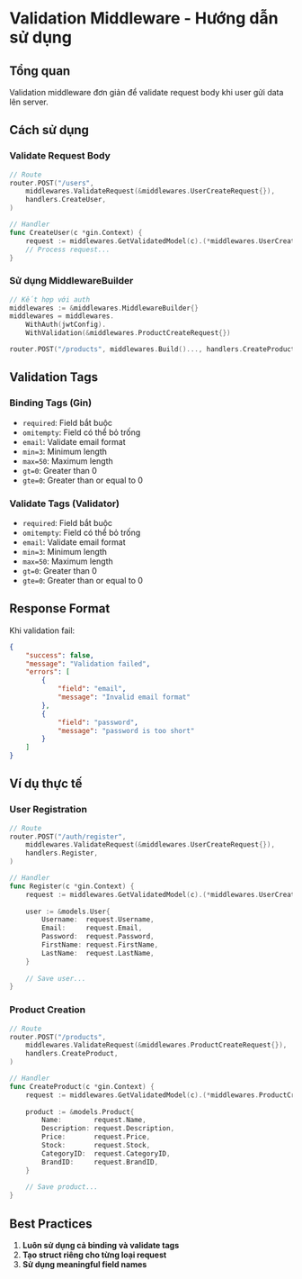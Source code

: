 # Validation Middleware - Hướng dẫn sử dụng

## Tổng quan

Validation middleware đơn giản để validate request body khi user gửi data lên server.

## Cách sử dụng

### Validate Request Body
```go
// Route
router.POST("/users", 
    middlewares.ValidateRequest(&middlewares.UserCreateRequest{}),
    handlers.CreateUser,
)

// Handler
func CreateUser(c *gin.Context) {
    request := middlewares.GetValidatedModel(c).(*middlewares.UserCreateRequest)
    // Process request...
}
```

### Sử dụng MiddlewareBuilder
```go
// Kết hợp với auth
middlewares := &middlewares.MiddlewareBuilder{}
middlewares = middlewares.
    WithAuth(jwtConfig).
    WithValidation(&middlewares.ProductCreateRequest{})

router.POST("/products", middlewares.Build()..., handlers.CreateProduct)
```

## Validation Tags

### Binding Tags (Gin)
- `required`: Field bắt buộc
- `omitempty`: Field có thể bỏ trống
- `email`: Validate email format
- `min=3`: Minimum length
- `max=50`: Maximum length
- `gt=0`: Greater than 0
- `gte=0`: Greater than or equal to 0

### Validate Tags (Validator)
- `required`: Field bắt buộc
- `omitempty`: Field có thể bỏ trống
- `email`: Validate email format
- `min=3`: Minimum length
- `max=50`: Maximum length
- `gt=0`: Greater than 0
- `gte=0`: Greater than or equal to 0

## Response Format

Khi validation fail:
```json
{
    "success": false,
    "message": "Validation failed",
    "errors": [
        {
            "field": "email",
            "message": "Invalid email format"
        },
        {
            "field": "password",
            "message": "password is too short"
        }
    ]
}
```

## Ví dụ thực tế

### User Registration
```go
// Route
router.POST("/auth/register", 
    middlewares.ValidateRequest(&middlewares.UserCreateRequest{}),
    handlers.Register,
)

// Handler
func Register(c *gin.Context) {
    request := middlewares.GetValidatedModel(c).(*middlewares.UserCreateRequest)
    
    user := &models.User{
        Username:  request.Username,
        Email:     request.Email,
        Password:  request.Password,
        FirstName: request.FirstName,
        LastName:  request.LastName,
    }
    
    // Save user...
}
```

### Product Creation
```go
// Route
router.POST("/products", 
    middlewares.ValidateRequest(&middlewares.ProductCreateRequest{}),
    handlers.CreateProduct,
)

// Handler
func CreateProduct(c *gin.Context) {
    request := middlewares.GetValidatedModel(c).(*middlewares.ProductCreateRequest)
    
    product := &models.Product{
        Name:        request.Name,
        Description: request.Description,
        Price:       request.Price,
        Stock:       request.Stock,
        CategoryID:  request.CategoryID,
        BrandID:     request.BrandID,
    }
    
    // Save product...
}
```

## Best Practices

1. **Luôn sử dụng cả binding và validate tags**
2. **Tạo struct riêng cho từng loại request**
3. **Sử dụng meaningful field names** 